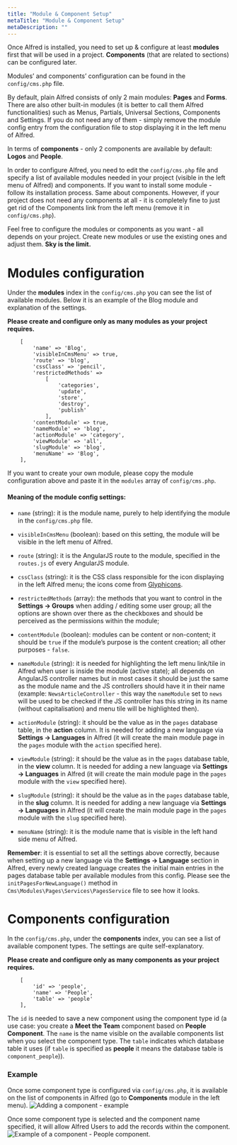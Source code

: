 ```yaml
---
title: "Module & Component Setup"
metaTitle: "Module & Component Setup"
metaDescription: ""
---
```


Once Alfred is installed, you need to set up & configure at least **modules** first that will be used in a project. **Components** (that are related to sections) can be configured later.

Modules’ and components’ configuration can be found in the `config/cms.php` file. 

By default, plain Alfred consists of only 2 main modules: **Pages** and **Forms**. There are also other built-in modules (it is better to call them Alfred functionalities) such as Menus, Partials, Universal Sections, Components and Settings. If you do not need any of them - simply remove the module config entry from the configuration file to stop displaying it in the left menu of Alfred.

In terms of **components** - only 2 components are available by default: **Logos** and **People**. 

In order to configure Alfred, you need to edit the `config/cms.php` file and specify a list of available modules needed in your project (visible in the left menu of Alfred) and components. If you want to install some module - follow its installation process. Same about components. However, if your project does not need any components at all - it is completely fine to just get rid of the Components link from the left menu (remove it in `config/cms.php`).

Feel free to configure the modules or components as you want - all depends on your project. Create new modules or use the existing ones and adjust them. **Sky is the limit.**

# Modules configuration
Under the **modules** index in the `config/cms.php` you can see the list of available modules. Below it is an example of the Blog module and explanation of the settings.

**Please create and configure only as many modules as your project requires.**

```
    [
        'name' => 'Blog',
        'visibleInCmsMenu' => true,
        'route' => 'blog',
        'cssClass' => 'pencil',
        'restrictedMethods' =>
            [
                'categories',
                'update',
                'store',
                'destroy',
                'publish'
            ],
        'contentModule' => true,
        'nameModule' => 'blog',
        'actionModule' => 'category',
        'viewModule' => 'all',
        'slugModule' => 'blog',
        'menuName' => 'Blog',
    ],
```

If you want to create your own module, please copy the module configuration above and paste it in the `modules` array of `config/cms.php`.

#### Meaning of the module config settings:
- `name` (string):  it is the module name, purely to help identifying the module in the `config/cms.php` file.
- `visibleInCmsMenu` (boolean): based on this setting, the module will be visible in the left menu of Alfred. 
- `route` (string): it is the AngularJS route to the module, specified in the `routes.js` of every AngularJS module.
- `cssClass` (string): it is the CSS class responsible for the icon displaying in the left Alfred menu; the icons come from  [Glyphicons](https://getbootstrap.com/docs/3.3/components/).
- `restrictedMethods` (array): the methods that you want to control in the **Settings -> Groups** when adding / editing some user group; all the options are shown over there as the checkboxes and should be perceived as the permissions within the module; 

- `contentModule` (boolean): modules can be content or non-content; it should be `true` if the module’s purpose is the content creation; all other purposes - `false`.
- `nameModule` (string): it is needed for highlighting the left menu link/tile in Alfred when user is inside the module (active state); all depends on AngularJS controller names but in most cases it should be just the same as the module name and the JS controllers should have it in their name (example: `NewsArticleController` - this way the `nameModule` set to `news` will be used to be checked if the JS controller has this string in its name (without capitalisation) and menu tile will be highlighted then).
- `actionModule` (string): it should be the value as in the `pages` database table, in the **action** column. It is needed for adding a new language via **Settings -> Languages** in Alfred (it will create the main module page in the `pages` module with the `action` specified here).
- `viewModule` (string): it should be the value as in the `pages` database table, in the **view** column. It is needed for adding a new language via **Settings -> Languages** in Alfred (it will create the main module page in the `pages` module with the `view` specified here).
- `slugModule` (string): it should be the value as in the `pages` database table, in the **slug** column. It is needed for adding a new language via **Settings -> Languages** in Alfred (it will create the main module page in the `pages` module with the `slug` specified here).
- `menuName` (string): it is the module name that is visible in the left hand side menu of Alfred.


**Remember**: it is essential to set all the settings above correctly, because when setting up a new language via the **Settings → Language** section in Alfred, every newly created language creates the initial main entries in the pages database table per available modules from this config. Please see the ```initPagesForNewLanguage()``` method in ```Cms\Modules\Pages\Services\PagesService``` file to see how it looks.

# Components configuration
In the `config/cms.php`, under the **components** index, you can see a list of available component types. The settings are quite self-explanatory. 

**Please create and configure only as many components as your project requires.**

```
    [
        'id' => 'people',
        'name' => 'People',
        'table' => 'people'
    ],
```

The `id` is needed to save a new component using the component type id (a use case: you create a **Meet the Team** component based on **People Component**. The `name` is the name visible on the available components list when you select the component type. The `table` indicates which database table it uses (if `table` is specified as **people** it means the database table is `component_people`)).

### Example
Once some component type is configured via `config/cms.php`, it is available on the list of components in Alfred (go to **Components** module in the left menu).
<img src="/component-adding.png" alt="Adding a component - example" />

Once some component type is selected and the component name specified, it will allow Alfred Users to add the records within the component.
<img src="/component-example.png" alt="Example of a component - People component." />
